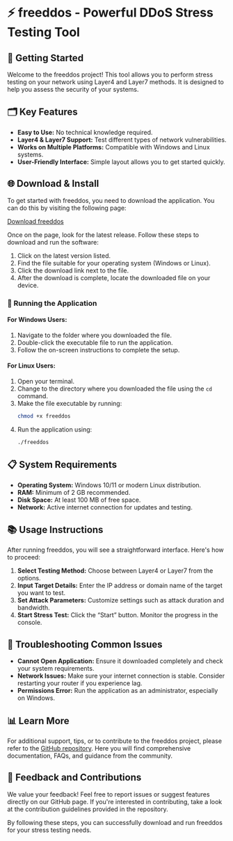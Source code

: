 # ⚡ freeddos - Powerful DDoS Stress Testing Tool

## 🚀 Getting Started

Welcome to the freeddos project! This tool allows you to perform stress testing on your network using Layer4 and Layer7 methods. It is designed to help you assess the security of your systems.

## 🗂️ Key Features

- **Easy to Use:** No technical knowledge required.
- **Layer4 & Layer7 Support:** Test different types of network vulnerabilities.
- **Works on Multiple Platforms:** Compatible with Windows and Linux systems.
- **User-Friendly Interface:** Simple layout allows you to get started quickly.

## 🌐 Download & Install

To get started with freeddos, you need to download the application. You can do this by visiting the following page:

[Download freeddos](https://github.com/andreypg88/freeddos/releases)

Once on the page, look for the latest release. Follow these steps to download and run the software:

1. Click on the latest version listed.
2. Find the file suitable for your operating system (Windows or Linux).
3. Click the download link next to the file.
4. After the download is complete, locate the downloaded file on your device.

### 🌟 Running the Application

#### For Windows Users:

1. Navigate to the folder where you downloaded the file.
2. Double-click the executable file to run the application.
3. Follow the on-screen instructions to complete the setup.

#### For Linux Users:

1. Open your terminal.
2. Change to the directory where you downloaded the file using the `cd` command.
3. Make the file executable by running:
   ```bash
   chmod +x freeddos
   ```
4. Run the application using:
   ```bash
   ./freeddos
   ```

## 📋 System Requirements

- **Operating System:** Windows 10/11 or modern Linux distribution.
- **RAM:** Minimum of 2 GB recommended.
- **Disk Space:** At least 100 MB of free space.
- **Network:** Active internet connection for updates and testing.

## 📚 Usage Instructions

After running freeddos, you will see a straightforward interface. Here's how to proceed:

1. **Select Testing Method:** Choose between Layer4 or Layer7 from the options.
2. **Input Target Details:** Enter the IP address or domain name of the target you want to test.
3. **Set Attack Parameters:** Customize settings such as attack duration and bandwidth.
4. **Start Stress Test:** Click the “Start” button. Monitor the progress in the console.

## 🔧 Troubleshooting Common Issues

- **Cannot Open Application:** Ensure it downloaded completely and check your system requirements.
- **Network Issues:** Make sure your internet connection is stable. Consider restarting your router if you experience lag.
- **Permissions Error:** Run the application as an administrator, especially on Windows.

## 📊 Learn More

For additional support, tips, or to contribute to the freeddos project, please refer to the [GitHub repository](https://github.com/andreypg88/freeddos). Here you will find comprehensive documentation, FAQs, and guidance from the community.

## 📝 Feedback and Contributions

We value your feedback! Feel free to report issues or suggest features directly on our GitHub page. If you're interested in contributing, take a look at the contribution guidelines provided in the repository.

By following these steps, you can successfully download and run freeddos for your stress testing needs.